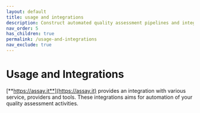 ```yaml
---
layout: default
title: usage and integrations
description: Construct automated quality assessment pipelines and integrate them with various service, providers and tools.
nav_order: 5
has_children: true
permalink: /usage-and-integrations
nav_exclude: true
---
```


# Usage and Integrations

[**https://assay.it**](https://assay.it) provides an integration with various service, providers and tools. These integrations aims for automation of your quality assessment activities.

